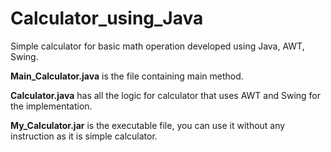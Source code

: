 # Calculator_using_Java

Simple calculator for basic math operation developed using Java, AWT, Swing.

**Main_Calculator.java**  is the file containing main method.

**Calculator.java** has all the logic for calculator that uses AWT and Swing for the implementation.

**My_Calculator.jar** is the executable file, you can use it without any instruction as it is simple calculator.
